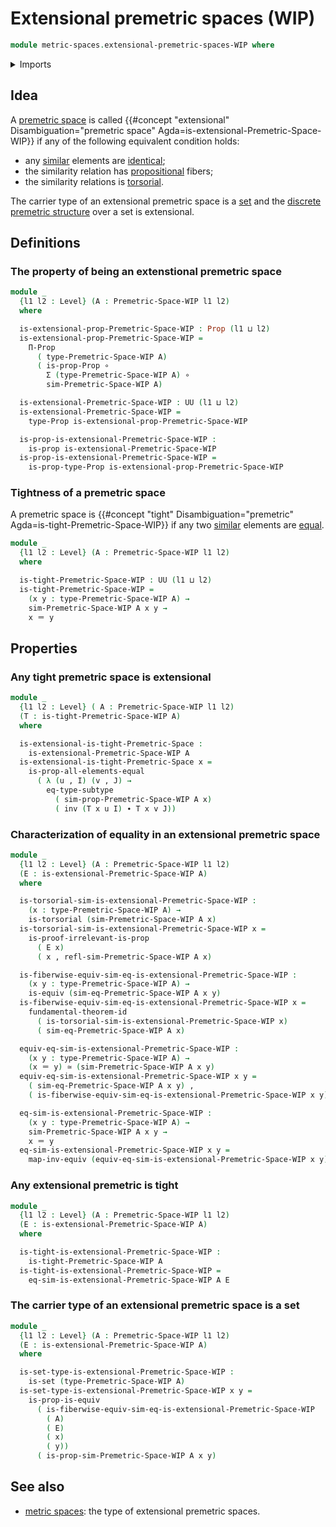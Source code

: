 # Extensional premetric spaces (WIP)

```agda
module metric-spaces.extensional-premetric-spaces-WIP where
```

<details><summary>Imports</summary>

```agda
open import elementary-number-theory.positive-rational-numbers

open import foundation.dependent-pair-types
open import foundation.equivalences
open import foundation.function-types
open import foundation.fundamental-theorem-of-identity-types
open import foundation.identity-types
open import foundation.propositions
open import foundation.sets
open import foundation.subtypes
open import foundation.torsorial-type-families
open import foundation.transport-along-identifications
open import foundation.universe-levels

open import metric-spaces.premetric-spaces-WIP
open import metric-spaces.similarity-of-elements-premetric-spaces
```

</details>

## Idea

A [premetric space](metric-spaces.premetric-spaces-WIP.md) is called
{{#concept "extensional" Disambiguation="premetric space" Agda=is-extensional-Premetric-Space-WIP}}
if any of the following equivalent condition holds:

- any [similar](metric-spaces.similarity-of-elements-premetric-spaces.md)
  elements are [identical](foundation-core.identity-types.md);
- the similarity relation has [propositional](foundation.propositions.md)
  fibers;
- the similarity relations is
  [torsorial](foundation.torsorial-type-families.md).

The carrier type of an extensional premetric space is a
[set](foundation.sets.md) and the
[discrete premetric structure](metric-spaces.discrete-premetric-structures.md)
over a set is extensional.

## Definitions

### The property of being an extenstional premetric space

```agda
module _
  {l1 l2 : Level} (A : Premetric-Space-WIP l1 l2)
  where

  is-extensional-prop-Premetric-Space-WIP : Prop (l1 ⊔ l2)
  is-extensional-prop-Premetric-Space-WIP =
    Π-Prop
      ( type-Premetric-Space-WIP A)
      ( is-prop-Prop ∘
        Σ (type-Premetric-Space-WIP A) ∘
        sim-Premetric-Space-WIP A)

  is-extensional-Premetric-Space-WIP : UU (l1 ⊔ l2)
  is-extensional-Premetric-Space-WIP =
    type-Prop is-extensional-prop-Premetric-Space-WIP

  is-prop-is-extensional-Premetric-Space-WIP :
    is-prop is-extensional-Premetric-Space-WIP
  is-prop-is-extensional-Premetric-Space-WIP =
    is-prop-type-Prop is-extensional-prop-Premetric-Space-WIP
```

### Tightness of a premetric space

A premetric space is
{{#concept "tight" Disambiguation="premetric" Agda=is-tight-Premetric-Space-WIP}}
if any two [similar](metric-spaces.similarity-of-elements-premetric-spaces.md)
elements are [equal](foundation-core.identity-types.md).

```agda
module _
  {l1 l2 : Level} (A : Premetric-Space-WIP l1 l2)
  where

  is-tight-Premetric-Space-WIP : UU (l1 ⊔ l2)
  is-tight-Premetric-Space-WIP =
    (x y : type-Premetric-Space-WIP A) →
    sim-Premetric-Space-WIP A x y →
    x ＝ y
```

## Properties

### Any tight premetric space is extensional

```agda
module _
  {l1 l2 : Level} ( A : Premetric-Space-WIP l1 l2)
  (T : is-tight-Premetric-Space-WIP A)
  where

  is-extensional-is-tight-Premetric-Space :
    is-extensional-Premetric-Space-WIP A
  is-extensional-is-tight-Premetric-Space x =
    is-prop-all-elements-equal
      ( λ (u , I) (v , J) →
        eq-type-subtype
          ( sim-prop-Premetric-Space-WIP A x)
          ( inv (T x u I) ∙ T x v J))
```

### Characterization of equality in an extensional premetric space

```agda
module _
  {l1 l2 : Level} (A : Premetric-Space-WIP l1 l2)
  (E : is-extensional-Premetric-Space-WIP A)
  where

  is-torsorial-sim-is-extensional-Premetric-Space-WIP :
    (x : type-Premetric-Space-WIP A) →
    is-torsorial (sim-Premetric-Space-WIP A x)
  is-torsorial-sim-is-extensional-Premetric-Space-WIP x =
    is-proof-irrelevant-is-prop
      ( E x)
      ( x , refl-sim-Premetric-Space-WIP A x)

  is-fiberwise-equiv-sim-eq-is-extensional-Premetric-Space-WIP :
    (x y : type-Premetric-Space-WIP A) →
    is-equiv (sim-eq-Premetric-Space-WIP A x y)
  is-fiberwise-equiv-sim-eq-is-extensional-Premetric-Space-WIP x =
    fundamental-theorem-id
      ( is-torsorial-sim-is-extensional-Premetric-Space-WIP x)
      ( sim-eq-Premetric-Space-WIP A x)

  equiv-eq-sim-is-extensional-Premetric-Space-WIP :
    (x y : type-Premetric-Space-WIP A) →
    (x ＝ y) ≃ (sim-Premetric-Space-WIP A x y)
  equiv-eq-sim-is-extensional-Premetric-Space-WIP x y =
    ( sim-eq-Premetric-Space-WIP A x y) ,
    ( is-fiberwise-equiv-sim-eq-is-extensional-Premetric-Space-WIP x y)

  eq-sim-is-extensional-Premetric-Space-WIP :
    (x y : type-Premetric-Space-WIP A) →
    sim-Premetric-Space-WIP A x y →
    x ＝ y
  eq-sim-is-extensional-Premetric-Space-WIP x y =
    map-inv-equiv (equiv-eq-sim-is-extensional-Premetric-Space-WIP x y)
```

### Any extensional premetric is tight

```agda
module _
  {l1 l2 : Level} (A : Premetric-Space-WIP l1 l2)
  (E : is-extensional-Premetric-Space-WIP A)
  where

  is-tight-is-extensional-Premetric-Space-WIP :
    is-tight-Premetric-Space-WIP A
  is-tight-is-extensional-Premetric-Space-WIP =
    eq-sim-is-extensional-Premetric-Space-WIP A E
```

### The carrier type of an extensional premetric space is a set

```agda
module _
  {l1 l2 : Level} (A : Premetric-Space-WIP l1 l2)
  (E : is-extensional-Premetric-Space-WIP A)
  where

  is-set-type-is-extensional-Premetric-Space-WIP :
    is-set (type-Premetric-Space-WIP A)
  is-set-type-is-extensional-Premetric-Space-WIP x y =
    is-prop-is-equiv
      ( is-fiberwise-equiv-sim-eq-is-extensional-Premetric-Space-WIP
        ( A)
        ( E)
        ( x)
        ( y))
      ( is-prop-sim-Premetric-Space-WIP A x y)
```

## See also

- [metric spaces](metric-spaces.metric-spaces-WIP.md): the type of extensional
  premetric spaces.
